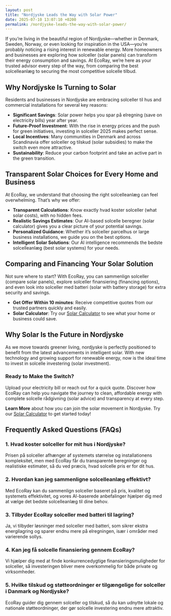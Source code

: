 ```yaml
---
layout: post
title: "Nordjyske Leads the Way with Solar Power"
date: 2025-07-10 13:07:10 +0200
permalink: /nordjyske-leads-the-way-with-solar-power/
---
```

If you’re living in the beautiful region of Nordjyske—whether in Denmark, Sweden, Norway, or even looking for inspiration in the USA—you’re probably noticing a rising interest in renewable energy. More homeowners and businesses are exploring how solceller (solar panels) can transform their energy consumption and savings. At EcoRay, we’re here as your trusted advisor every step of the way, from comparing the best solcelleanlæg to securing the most competitive solcelle tilbud.

## Why Nordjyske Is Turning to Solar

Residents and businesses in Nordjyske are embracing solceller til hus and commercial installations for several key reasons:

- **Significant Savings**: Solar power helps you spar på elregning (save on electricity bills) year after year.
- **Future-Proof Investment**: With the rise in energy prices and the push for green initiatives, investing in solceller 2025 makes perfect sense.
- **Local Incentives**: Many communities in Denmark and across Scandinavia offer solceller og tilskud (solar subsidies) to make the switch even more attractive.
- **Sustainability**: Reduce your carbon footprint and take an active part in the green transition.

## Transparent Solar Choices for Every Home and Business

At EcoRay, we understand that choosing the right solcelleanlæg can feel overwhelming. That’s why we offer:

- **Transparent Calculations**: Know exactly hvad koster solceller (what solar costs), with no hidden fees.
- **Realistic Savings Estimates**: Our AI-based solcelle beregner (solar calculator) gives you a clear picture of your potential savings.
- **Personalized Guidance**: Whether it’s solceller parcelhus or large business installations, we guide you on the best options.
- **Intelligent Solar Solutions**: Our AI intelligence recommends the bedste solcelleanlæg (best solar systems) for your needs.

## Comparing and Financing Your Solar Solution

Not sure where to start? With EcoRay, you can sammenlign solceller (compare solar panels), explore solceller finansiering (financing options), and even look into solceller med batteri (solar with battery storage) for extra security and savings.

- **Get Offer Within 10 minutes**: Receive competitive quotes from our trusted partners quickly and easily.
- **Solar Calculator**: Try our [Solar Calculator](https://ecoray.dk/en/calculator) to see what your home or business could save.

## Why Solar Is the Future in Nordjyske

As we move towards greener living, nordjyske is perfectly positioned to benefit from the latest advancements in intelligent solar. With new technology and growing support for renewable energy, now is the ideal time to invest in solcelle investering (solar investment).

### Ready to Make the Switch?

Upload your electricity bill or reach out for a quick quote. Discover how EcoRay can help you navigate the journey to clean, affordable energy with complete solcelle rådgivning (solar advice) and transparency at every step.

**Learn More** about how you can join the solar movement in Nordjyske. Try our [Solar Calculator](https://ecoray.dk/en/calculator) to get started today!

## Frequently Asked Questions (FAQs)

### 1. Hvad koster solceller for mit hus i Nordjyske?
Prisen på solceller afhænger af systemets størrelse og installationens kompleksitet, men med EcoRay får du transparente beregninger og realistiske estimater, så du ved præcis, hvad solcelle pris er for dit hus.

### 2. Hvordan kan jeg sammenligne solcelleanlæg effektivt?
Med EcoRay kan du sammenlign solceller baseret på pris, kvalitet og systemets effektivitet, og vores AI-baserede anbefalinger hjælper dig med at vælge det bedste solcelleanlæg til dine behov.

### 3. Tilbyder EcoRay solceller med batteri til lagring?
Ja, vi tilbyder løsninger med solceller med batteri, som sikrer ekstra energilagring og sparer endnu mere på elregningen, især i områder med varierende sollys.

### 4. Kan jeg få solcelle finansiering gennem EcoRay?
Vi hjælper dig med at finde konkurrencedygtige finansieringsmuligheder for solceller, så investeringen bliver mere overkommelig for både private og virksomheder.

### 5. Hvilke tilskud og støtteordninger er tilgængelige for solceller i Danmark og Nordjyske?
EcoRay guider dig gennem solceller og tilskud, så du kan udnytte lokale og nationale støtteordninger, der gør solcelle investering endnu mere attraktiv.

<script type="application/ld+json">
{
  "@context": "https://schema.org",
  "@type": "BlogPosting",
  "headline": "Nordjyske Leads the Way with Solar Power",
  "description": "Discover how Nordjyske residents and businesses are adopting solceller for sustainable energy savings with expert guidance from EcoRay.",
  "author": {
    "@type": "Person",
    "name": "EcoRay"
  },
  "publisher": {
    "@type": "Person",
    "name": "EcoRay"
  },
  "mainEntityOfPage": {
    "@type": "WebPage",
    "@id": "https://ecoray.dk/en/blog/nordjyske-leads-solar-power"
  },
  "datePublished": "2024-06-01",
  "dateModified": "2024-06-01",
  "keywords": "solceller, solcelleanlæg, solceller til hus, solcelle pris, køb solceller, bedste solcelleanlæg, solcelle beregner, solceller med batteri, solceller finansiering, hvad koster solceller, solcelle tilbud, solceller og tilskud, solcelle investering, solceller parcelhus, spar på elregning, solcelle rådgivning, sammenlign solceller, solceller 2025, solceller Danmark, solceller gennemsigtighed, B2C, lead generation, solar, automation, AI Intelligence, AI, intelligent solar",
  "inLanguage": "da-DK"
}
</script>

<script type="application/ld+json">
{
  "@context": "https://schema.org",
  "@type": "FAQPage",
  "mainEntity": [
    {
      "@type": "Question",
      "name": "Hvad koster solceller for mit hus i Nordjyske?",
      "acceptedAnswer": {
        "@type": "Answer",
        "text": "Prisen på solceller afhænger af systemets størrelse og installationens kompleksitet, men med EcoRay får du transparente beregninger og realistiske estimater, så du ved præcis, hvad solcelle pris er for dit hus."
      }
    },
    {
      "@type": "Question",
      "name": "Hvordan kan jeg sammenligne solcelleanlæg effektivt?",
      "acceptedAnswer": {
        "@type": "Answer",
        "text": "Med EcoRay kan du sammenlign solceller baseret på pris, kvalitet og systemets effektivitet, og vores AI-baserede anbefalinger hjælper dig med at vælge det bedste solcelleanlæg til dine behov."
      }
    },
    {
      "@type": "Question",
      "name": "Tilbyder EcoRay solceller med batteri til lagring?",
      "acceptedAnswer": {
        "@type": "Answer",
        "text": "Ja, vi tilbyder løsninger med solceller med batteri, som sikrer ekstra energilagring og sparer endnu mere på elregningen, især i områder med varierende sollys."
      }
    },
    {
      "@type": "Question",
      "name": "Kan jeg få solcelle finansiering gennem EcoRay?",
      "acceptedAnswer": {
        "@type": "Answer",
        "text": "Vi hjælper dig med at finde konkurrencedygtige finansieringsmuligheder for solceller, så investeringen bliver mere overkommelig for både private og virksomheder."
      }
    },
    {
      "@type": "Question",
      "name": "Hvilke tilskud og støtteordninger er tilgængelige for solceller i Danmark og Nordjyske?",
      "acceptedAnswer": {
        "@type": "Answer",
        "text": "EcoRay guider dig gennem solceller og tilskud, så du kan udnytte lokale og nationale støtteordninger, der gør solcelle investering endnu mere attraktiv."
      }
    }
  ]
}
</script>